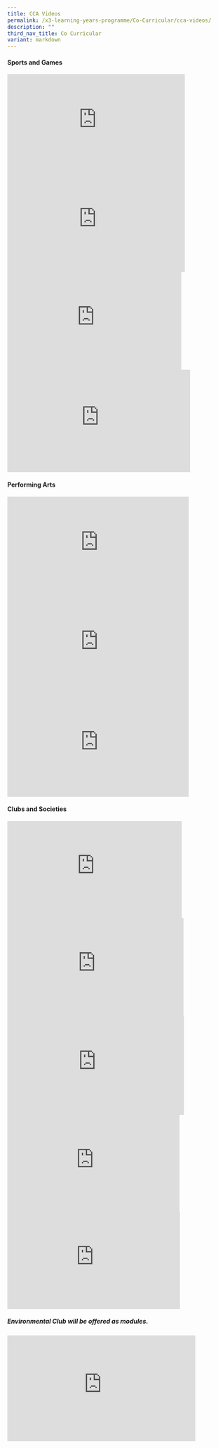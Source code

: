 ```yaml
---
title: CCA Videos
permalink: /x3-learning-years-programme/Co-Curricular/cca-videos/
description: ""
third_nav_title: Co Curricular
variant: markdown
---
```

#### Sports and Games

<iframe width="405" height="226" src="https://www.youtube.com/embed/8JYSkp3heY4" title="Football" frameborder="0" allow="accelerometer; autoplay; clipboard-write; encrypted-media; gyroscope; picture-in-picture" allowfullscreen=""></iframe>

<iframe width="405" height="225" src="https://www.youtube.com/embed/XRy7wwW2ZSg?list=PLX8UIVYT5b2-p7CgfkevIIqGNev_IDc8I" title="Volleyball" frameborder="0" allow="accelerometer; autoplay; clipboard-write; encrypted-media; gyroscope; picture-in-picture" allowfullscreen=""></iframe>

<iframe width="397" height="223" src="https://www.youtube.com/embed/xIUGsjx0VSY" title="BADMINTON" frameborder="0" allow="accelerometer; autoplay; clipboard-write; encrypted-media; gyroscope; picture-in-picture" allowfullscreen=""></iframe>

<iframe width="417" height="233" src="https://www.youtube.com/embed/tsPXjvQOPTg" title="Basketball" frameborder="0" allow="accelerometer; autoplay; clipboard-write; encrypted-media; gyroscope; picture-in-picture" allowfullscreen=""></iframe>

#### Performing Arts
<iframe allowfullscreen="" allow="accelerometer; autoplay; clipboard-write; encrypted-media; gyroscope; picture-in-picture; web-share" frameborder="0" title="YouTube video player" src="https://www.youtube.com/embed/b8nyWES5XtY?si=7zQ0iSC9Eg9X0sDJ" height="226" width="414"></iframe>



<iframe width="414" height="226" src="https://www.youtube.com/embed/xNJ-YTlX9M0" title="Diabolo" frameborder="0" allow="accelerometer; autoplay; clipboard-write; encrypted-media; gyroscope; picture-in-picture" allowfullscreen=""></iframe>

<iframe width="414" height="232" src="https://www.youtube.com/embed/5Fi7xjKcA3E" title="Brassband" frameborder="0" allow="accelerometer; autoplay; clipboard-write; encrypted-media; gyroscope; picture-in-picture" allowfullscreen=""></iframe>

#### Clubs and Societies

<iframe width="398" height="221" src="https://www.youtube.com/embed/sF0BZotdkeA" title="Cub Scouts" frameborder="0" allow="accelerometer; autoplay; clipboard-write; encrypted-media; gyroscope; picture-in-picture" allowfullscreen=""></iframe>

<iframe width="402" height="223" src="https://www.youtube.com/embed/LG1fpTEmta0" title="Chinese Calligraphy" frameborder="0" allow="accelerometer; autoplay; clipboard-write; encrypted-media; gyroscope; picture-in-picture" allowfullscreen=""></iframe>

<iframe width="403" height="226" src="https://www.youtube.com/embed/OyODa7yKiLQ" title="Artclub" frameborder="0" allow="accelerometer; autoplay; clipboard-write; encrypted-media; gyroscope; picture-in-picture" allowfullscreen=""></iframe>

<iframe width="393" height="221" src="https://www.youtube.com/embed/9KEjWcmGE84" title="Infocomm" frameborder="0" allow="accelerometer; autoplay; clipboard-write; encrypted-media; gyroscope; picture-in-picture" allowfullscreen=""></iframe>

<iframe width="394" height="221" src="https://www.youtube.com/embed/zzSfhKXAxGg" title="Pottery Club" frameborder="0" allow="accelerometer; autoplay; clipboard-write; encrypted-media; gyroscope; picture-in-picture" allowfullscreen=""></iframe>

##### Environmental Club will be offered as modules.

<iframe width="429" height="241" src="https://www.youtube.com/embed/BLiOTPGwIfQ" title="Environmental Club" frameborder="0" allow="accelerometer; autoplay; clipboard-write; encrypted-media; gyroscope; picture-in-picture" allowfullscreen=""></iframe>

